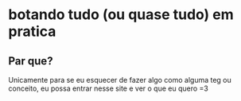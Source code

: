 # botando tudo (ou quase tudo) em pratica
## Par que?
Unicamente para se eu esquecer de fazer algo como alguma teg ou conceito, eu possa entrar nesse site e ver o que eu quero =3